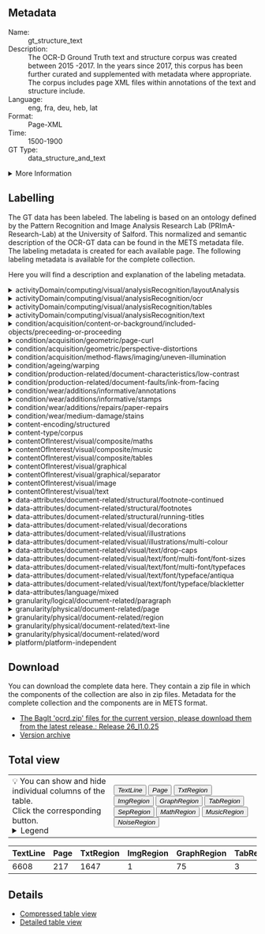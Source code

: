 <link rel="stylesheet" href="table_hide.css"/>
<div class="metadata">
   <h2>Metadata</h2>
   <dl class="grid">
      <dt>Name:</dt>
      <dd>gt_structure_text</dd>
      <dt>Description:</dt>
      <dd>The OCR-D Ground Truth text and structure corpus was created between 2015 -2017. In the years since 2017, this corpus has been further curated and supplemented with metadata where appropriate. The corpus includes page XML files within annotations of the text and structure include.</dd>
      <dt>Language:</dt>
      <dd>eng, fra, deu, heb, lat</dd>
      <dt>Format:</dt>
      <dd>Page-XML</dd>
      <dt>Time:</dt>
      <dd>1500-1900</dd>
      <dt>GT Type:</dt>
      <dd>data_structure_and_text</dd>
   </dl>
   <details>
      <summary>More Information</summary>
      <dl class="more-grid">
         <dt>Transcription Guidelines:</dt>
         <dd> OCR-D Ground Truth Guidelines https://ocr-d.de/en/gt-guidelines/trans/</dd>
         <dt>License:</dt>
         <dd>CC0 1.0</dd>
         <dt>Project:</dt>
         <dd>OCR-D</dd>
         <dt>Project-URL:</dt>
         <dd>https://ocr-d.de/</dd>
      </dl>
   </details>
</div>
<div class="metadata">
   <h2>Labelling</h2>
   <p>The GT data has been labeled. The labeling is 
               based on an ontology defined by the Pattern Recognition and Image Analysis Research Lab 
               (PRImA-Research-Lab) at the University of Salford. 
               This normalized and semantic description of the OCR-GT data can be found in the METS metadata file. 
               The labeling metadata is created for each available page. The following labeling metadata is available for the complete collection.</p>
   <p>Here you will find a description and explanation of the labeling metadata.</p>
   <details>
      <summary>activityDomain/computing/visual/analysisRecognition/layoutAnalysis</summary>
      <p>
         <strong>Description: </strong>In computer vision, document layout analysis is the process of identifying and categorizing the regions of interest in the scanned image of a text document. A reading system requires the segmentation of text zones from non-textual ones and the arrangement in their correct reading order.

Examples:
Page layout analysis (segmentation into regions, classification into text, graphic, table etc.)

Related:
"OCR": Often used as a synonym for layout analysis and text recognition, but strictly only the text recognition component.</p>
   </details>
   <details>
      <summary>activityDomain/computing/visual/analysisRecognition/ocr</summary>
      <p>
         <strong>Description: </strong>
      </p>
   </details>
   <details>
      <summary>activityDomain/computing/visual/analysisRecognition/tables</summary>
      <p>
         <strong>Description: </strong>The recognition of table/form structure and/or contents. 

Examples:
Stock exchange data in a newspaper,
Filled in questionaire form

Related:
OCR
Object / shape recognition (e.g. table separator detection)</p>
   </details>
   <details>
      <summary>activityDomain/computing/visual/analysisRecognition/text</summary>
      <p>
         <strong>Description: </strong>Translation of any kind of depicted symbols to machine readable format

Examples:
OCR
Mathematical equation recognition

Related:
Text processing (separate category)
Table recognition
Map reading</p>
   </details>
   <details>
      <summary>condition/acquisition/content-or-background/included-objects/preceeding-or-proceeding</summary>
      <p>
         <strong>Description: </strong>Part of preceeding or succeeding object included (e.g. other page)</p>
   </details>
   <details>
      <summary>condition/acquisition/geometric/page-curl</summary>
      <p>
         <strong>Description: </strong>Visible page curl (e.g. book scanning)</p>
   </details>
   <details>
      <summary>condition/acquisition/geometric/perspective-distortions</summary>
      <p>
         <strong>Description: </strong>Perspective distortions (e.g. due to camera-based acquisition)</p>
   </details>
   <details>
      <summary>condition/acquisition/method-flaws/imaging/uneven-illumination</summary>
      <p>
         <strong>Description: </strong>Uneven illumination leading to brightness or contrast variations</p>
   </details>
   <details>
      <summary>condition/ageing/warping</summary>
      <p>
         <strong>Description: </strong>Arbitrary warping (e.g. due to moisture)</p>
   </details>
   <details>
      <summary>condition/production-related/document-characteristics/low-contrast</summary>
      <p>
         <strong>Description: </strong>The contrast bwtween the paper and the page content is very low</p>
   </details>
   <details>
      <summary>condition/production-related/document-faults/ink-from-facing</summary>
      <p>
         <strong>Description: </strong>Ink from facing page was transferred to this page</p>
   </details>
   <details>
      <summary>condition/wear/additions/informative/annotations</summary>
      <p>
         <strong>Description: </strong>Annotations regarding the content</p>
   </details>
   <details>
      <summary>condition/wear/additions/informative/stamps</summary>
      <p>
         <strong>Description: </strong>The medium was stamped</p>
   </details>
   <details>
      <summary>condition/wear/additions/repairs/paper-repairs</summary>
      <p>
         <strong>Description: </strong>Paper was reapaired (e.g. with patches)</p>
   </details>
   <details>
      <summary>condition/wear/medium-damage/stains</summary>
      <p>
         <strong>Description: </strong>Noticeable stains on medium</p>
   </details>
   <details>
      <summary>content-encoding/structured</summary>
      <p>
         <strong>Description: </strong>E.g. XML</p>
   </details>
   <details>
      <summary>content-type/corpus</summary>
      <p>
         <strong>Description: </strong>
Corpus: a collection of written texts, especially the entire works of a particular author or a body of writing on a particular subject.

Examples:
A text corpus,
An image database</p>
   </details>
   <details>
      <summary>contentOfInterest/visual/composite/maths</summary>
      <p>
         <strong>Description: </strong>
                        Description coming soon.
                    </p>
   </details>
   <details>
      <summary>contentOfInterest/visual/composite/music</summary>
      <p>
         <strong>Description: </strong>
                        Description coming soon.
                    </p>
   </details>
   <details>
      <summary>contentOfInterest/visual/composite/tables</summary>
      <p>
         <strong>Description: </strong>
                        Description coming soon.
                    </p>
   </details>
   <details>
      <summary>contentOfInterest/visual/graphical</summary>
      <p>
         <strong>Description: </strong>
                        Description coming soon.
                    </p>
   </details>
   <details>
      <summary>contentOfInterest/visual/graphical/separator</summary>
      <p>
         <strong>Description: </strong>
                        Description coming soon.
                    </p>
   </details>
   <details>
      <summary>contentOfInterest/visual/image</summary>
      <p>
         <strong>Description: </strong>
                        Description coming soon.
                    </p>
   </details>
   <details>
      <summary>contentOfInterest/visual/text</summary>
      <p>
         <strong>Description: </strong>
                        Description coming soon.
                    </p>
   </details>
   <details>
      <summary>data-attributes/document-related/structural/footnote-continued</summary>
      <p>
         <strong>Description: </strong>
      </p>
   </details>
   <details>
      <summary>data-attributes/document-related/structural/footnotes</summary>
      <p>
         <strong>Description: </strong>Footnotes at bottom of page</p>
   </details>
   <details>
      <summary>data-attributes/document-related/structural/running-titles</summary>
      <p>
         <strong>Description: </strong>Titles repeated each page</p>
   </details>
   <details>
      <summary>data-attributes/document-related/visual/decorations</summary>
      <p>
         <strong>Description: </strong>Decorations of some kind</p>
   </details>
   <details>
      <summary>data-attributes/document-related/visual/illustrations</summary>
      <p>
         <strong>Description: </strong>Illustrations in content</p>
   </details>
   <details>
      <summary>data-attributes/document-related/visual/illustrations/multi-colour</summary>
      <p>
         <strong>Description: </strong>Multi-colour illustrations in content</p>
   </details>
   <details>
      <summary>data-attributes/document-related/visual/text/drop-caps</summary>
      <p>
         <strong>Description: </strong>Drap capitals (large capitals at beginning of paragraph)</p>
   </details>
   <details>
      <summary>data-attributes/document-related/visual/text/font/multi-font/font-sizes</summary>
      <p>
         <strong>Description: </strong>More than one font size used</p>
   </details>
   <details>
      <summary>data-attributes/document-related/visual/text/font/multi-font/typefaces</summary>
      <p>
         <strong>Description: </strong>More than one typeface used</p>
   </details>
   <details>
      <summary>data-attributes/document-related/visual/text/font/typeface/antiqua</summary>
      <p>
         <strong>Description: </strong>Antiqua font (more modern)</p>
   </details>
   <details>
      <summary>data-attributes/document-related/visual/text/font/typeface/blackletter</summary>
      <p>
         <strong>Description: </strong>Blackletter, gothic, Fraktur</p>
   </details>
   <details>
      <summary>data-attributes/language/mixed</summary>
      <p>
         <strong>Description: </strong>More than one language used</p>
   </details>
   <details>
      <summary>granularity/logical/document-related/paragraph</summary>
      <p>
         <strong>Description: </strong>
                        Description coming soon.
                    </p>
   </details>
   <details>
      <summary>granularity/physical/document-related/page</summary>
      <p>
         <strong>Description: </strong>
                        Description coming soon.
                    </p>
   </details>
   <details>
      <summary>granularity/physical/document-related/region</summary>
      <p>
         <strong>Description: </strong>Region, zone, block</p>
   </details>
   <details>
      <summary>granularity/physical/document-related/text-line</summary>
      <p>
         <strong>Description: </strong>
                        Description coming soon.
                    </p>
   </details>
   <details>
      <summary>granularity/physical/document-related/word</summary>
      <p>
         <strong>Description: </strong>Word or partial word, if separated by line break, for example</p>
   </details>
   <details>
      <summary>platform/platform-independent</summary>
      <p>
         <strong>Description: </strong>
                        Description coming soon.
                    </p>
   </details>
</div>
<div class="metadata">
   <h2>Download</h2>
   <p>You can download the complete data here. 
                        They contain a zip file in which the components of the collection are also in zip files.
                        Metadata for the complete collection and the components are in METS format.</p>
   <ul>
      <li>
         <a href="https://github.com/tboenig/gt_structure_text/releases/tag/l1.0.25">The BagIt 'ocrd.zip' files for the current version, please download them from the latest release.: Release 26_l1.0.25</a>
      </li>
      <li>
         <a href="https://github.com/tboenig/gt_structure_text/releases">Version archive</a>
      </li>
   </ul>
</div>
<div class="metadata">
   <h2>Total view</h2>
   <table class="noStyle">
      <tr>
         <td>💡 You can show and hide individual columns of the table.<br/>Click the corresponding button.
                                <details>
               <summary>Legend</summary>
               <dl class="grid">
                  <dt>TextLine</dt>
                  <dd>TextLine</dd>
                  <dt>Page</dt>
                  <dd>Page</dd>
                  <dt>TxtRegion</dt>
                  <dd>
                     <a href="https://ocr-d.de/de/gt-guidelines/trans/lytextregion.html"
                        target="_blank">TextRegion</a>
                  </dd>
                  <dt>ImgRegion</dt>
                  <dd>
                     <a href="https://ocr-d.de/de/gt-guidelines/trans/lyBildbereiche.html"
                        target="_blank">ImageRegion</a>
                  </dd>
                  <dt>GraphRegion</dt>
                  <dd>
                     <a href="https://ocr-d.de/de/gt-guidelines/trans/lyGraphik.html"
                        target="_blank">GraphicRegion</a>
                  </dd>
                  <dt>TabRegion</dt>
                  <dd>
                     <a href="https://ocr-d.de/de/gt-guidelines/trans/lyTabellen.html"
                        target="_blank">TableRegion</a>
                  </dd>
                  <dt>SepRegion</dt>
                  <dd>
                     <a href="https://ocr-d.de/de/gt-guidelines/trans/lySeparatoren.html"
                        target="_blank">SeperatorRegion</a>
                  </dd>
                  <dt>MathRegion</dt>
                  <dd>
                     <a href="https://ocr-d.de/de/gt-guidelines/trans/lyMathematische_Zeichen.html"
                        target="_blank">MathsRegion</a>
                  </dd>
                  <dt>MusicRegion</dt>
                  <dd>
                     <a href="https://ocr-d.de/de/gt-guidelines/trans/lyNotenzeichen.html"
                        target="_blank">MusicRegion</a>
                  </dd>
                  <dt>NoiseRegion</dt>
                  <dd>
                     <a href="https://ocr-d.de/de/gt-guidelines/trans/lyRauschen.html"
                        target="_blank">NoiseRegion</a>
                  </dd>
               </dl>
            </details>
         </td>
         <td>
            <div class="grid-container">
               <button onclick="document.getElementById('table_id').classList.toggle('hide1')">
                  <i>TextLine</i>
               </button>
               <button onclick="document.getElementById('table_id').classList.toggle('hide2')">
                  <i>Page</i>
               </button>
               <button onclick="document.getElementById('table_id').classList.toggle('hide3')">
                  <i>TxtRegion</i>
               </button>
               <button onclick="document.getElementById('table_id').classList.toggle('hide4')">
                  <i>ImgRegion</i>
               </button>
               <button onclick="document.getElementById('table_id').classList.toggle('hide6')">
                  <i>GraphRegion</i>
               </button>
               <button onclick="document.getElementById('table_id').classList.toggle('hide7')">
                  <i>TabRegion</i>
               </button>
               <button onclick="document.getElementById('table_id').classList.toggle('hide9')">
                  <i>SepRegion</i>
               </button>
               <button onclick="document.getElementById('table_id').classList.toggle('hide10')">
                  <i>MathRegion</i>
               </button>
               <button onclick="document.getElementById('table_id').classList.toggle('hide12')">
                  <i>MusicRegion</i>
               </button>
               <button onclick="document.getElementById('table_id').classList.toggle('hide14')">
                  <i>NoiseRegion</i>
               </button>
            </div>
         </td>
      </tr>
   </table>
   <table id="table_id">
      <thead>
         <tr>
            <th>TextLine</th>
            <th>Page</th>
            <th>TxtRegion</th>
            <th>ImgRegion</th>
            <th>GraphRegion</th>
            <th>TabRegion</th>
            <th>SepRegion</th>
            <th>MathRegion</th>
            <th>MusicRegion</th>
            <th>NoiseRegion</th>
         </tr>
      </thead>
      <tbody>
         <tr>
            <td>6608</td>
            <td>217</td>
            <td>1647</td>
            <td>1</td>
            <td>75</td>
            <td>3</td>
            <td>141</td>
            <td>1</td>
            <td>4</td>
            <td>17</td>
         </tr>
      </tbody>
   </table>
</div>
<div>
   <h2>Details</h2>
   <ul>
      <li>
         <a href="table">Compressed table view</a>
      </li>
      <li>
         <a href="overview">Detailed table view</a>
      </li>
   </ul>
</div>
